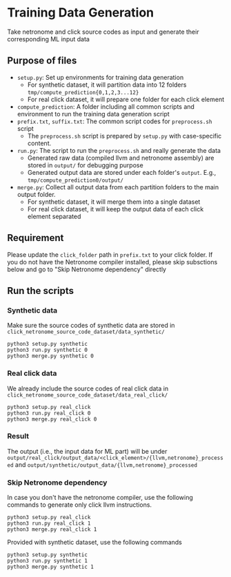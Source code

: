 # Training Data Generation

Take netronome and click source codes as input and generate their corresponding
ML input data

## Purpose of files

* `setup.py`: Set up environments for training data generation
    * For synthetic dataset, it will partition data into 12 folders
      `tmp/compute_prediction{0,1,2,3...12}`
    * For real click dataset, it will prepare one folder for each click element
* `compute_prediction`: A folder including all common scripts and environment
  to run the training data generation script
* `prefix.txt`, `suffix.txt`: The common script codes for `preprocess.sh` script
    * The `preprocess.sh` script is prepared by `setup.py` with case-specific
      content.
* `run.py`: The script to run the `preprocess.sh` and really generate the data
    * Generated raw data (compiled llvm and netronome assembly) are stored in
      `output/` for debugging purpose
    * Generated output data are stored under each folder's `output`. E.g.,
      `tmp/compute_prediction0/output/`
* `merge.py`: Collect all output data from each partition folders to the main
  output folder.
    * For synthetic dataset, it will merge them into a single dataset
    * For real click dataset, it will keep the output data of each click
      element separated

## Requirement

Please update the `click_folder` path in `prefix.txt` to your click folder. If you do not have
the Netronome compiler installed, please skip subsctions below and go to "Skip Netronome dependency" directly

## Run the scripts

### Synthetic data

Make sure the source codes of synthetic data are stored in
`click_netronome_source_code_dataset/data_synthetic/`

```
python3 setup.py synthetic
python3 run.py synthetic 0
python3 merge.py synthetic 0
```

### Real click data

We already include the source codes of real click data in
`click_netronome_source_code_dataset/data_real_click/`

```
python3 setup.py real_click
python3 run.py real_click 0
python3 merge.py real_click 0
```

### Result

The output (i.e., the input data for ML part) will be under
`output/real_click/output_data/<click_element>/{llvm,netronome}_processed` and
`output/synthetic/output_data/{llvm,netronome}_processed`

### Skip Netronome dependency

In case you don't have the netronome compiler, use the following commands to generate only click llvm instructions.

```
python3 setup.py real_click
python3 run.py real_click 1
python3 merge.py real_click 1
```
Provided with synthetic dataset, use the following commands
```
python3 setup.py synthetic
python3 run.py synthetic 1
python3 merge.py synthetic 1
```
